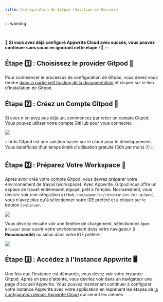 ```yaml
---
title: Configuration de Gitpod (Solution de Secours)
---
```


<Documentation link="https://appwrite.io/docs/advanced/self-hosting#one-click-setups"></Documentation>

<Hero
title="Configuration de Gitpod (Solution de Secours) 🛟"
image="/assets/workshop/configuration/gitpod/bay_gitpod.jpg"
description="Bienvenue dans la section de configuration de Gitpod, une solution de secours pour votre voyage dans le
monde d'Appwrite. Parfois, même les aventuriers les plus chevronnés peuvent rencontrer des défis imprévus. Si vous avez
déjà configuré Appwrite Cloud avec succès, vous pouvez continuer sans souci en ignorant cette étape ! 🛠️"
/>

::: warning

<br/>

**🛟 Si vous avez déjà configuré Appwrite Cloud avec succès,
vous pouvez continuer sans souci en ignorant cette étape ! 🚧**
:::

## Étape 1️⃣ : Choisissez le provider Gitpod 🤖

Pour commencer le processus de configuration de Gitpod, vous devez vous
rendre [dans la partie self hosting de la documentation](https://appwrite.io/docs/advanced/self-hosting#one-click-setups")
et cliquer sur le lien d'installation de Gitpod.

## Étape 2️⃣ : Créez un Compte Gitpod 👤

Si vous n'en avez pas déjà un, commencez par créer un compte Gitpod. Vous pouvez utiliser votre compte GitHub pour vous
connecter.

<Image src="/assets/workshop/configuration/gitpod/github_signin.png" imageAlt="Création de compte Gitpod" withSpacing></Image>

::: info
Gitpod est une solution basée sur le cloud pour le développement. Vous bénéficiez d'un temps limité d'utilisation
gratuite (50h par mois) 🕒
:::

## Étape 2️⃣ : Préparez Votre Workspace 🚀

Après avoir créé votre compte Gitpod, vous devrez préparer votre environnement de travail (workspace). Avec Appwrite,
Gitpod vous offre un espace de travail entièrement équipé, prêt à l'emploi. Normalement, vous devriez voir une
intégration `github.com/appwrite/integration-for-gitpod`, vous n'avez plus qu'à sélectionner votre IDE préféré et à
cliquer sur le bouton `Continuer`.

<Image src="/assets/workshop/configuration/gitpod/workspace.png" imageAlt="Préparation de l'espace de travail Gitpod" withSpacing></Image>

Vous devriez ensuite voir une fenêtre de chargement, sélectionnez `Open Browser` pour ouvrir votre environnement dans
votre navigateur (ℹ️ **Recommandé**) ou sinon dans votre IDE préféré.

<Image src="/assets/workshop/configuration/gitpod/gitpod_prepare.png" imageAlt="Préparation de l'espace de l'instance" withSpacing></Image>

## Étape 3️⃣ : Accédez à l'Instance Appwrite 🖥️

Une fois que l'instance est démarrée, vous devez voir votre instance Gitpod. Après un peu d'attente, vous devriez voir
dans un navigateur une page d'accueil Appwrite. Vous pouvez maintenant continuer à configurer votre instance Appwrite
avec votre application en reprenant les étapes
de [la configuration depuis Appwrite Cloud](/workshop/configuration/appwrite-configuration.html#etape-1%EF%B8%8F%E2%83%A3-creation-de-votre-compte-appwrite-%F0%9F%91%A4)
qui seront les mêmes
